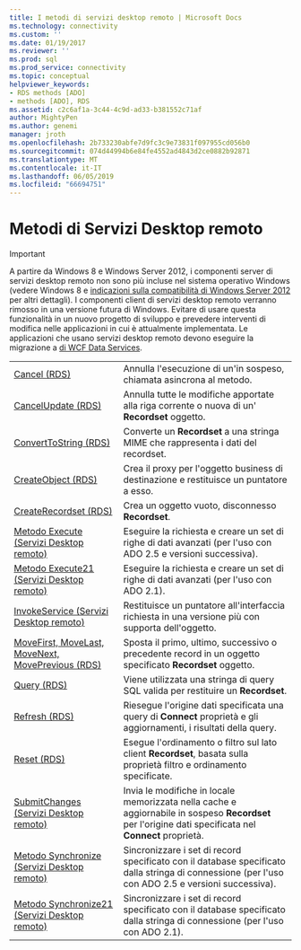 ```yaml
---
title: I metodi di servizi desktop remoto | Microsoft Docs
ms.technology: connectivity
ms.custom: ''
ms.date: 01/19/2017
ms.reviewer: ''
ms.prod: sql
ms.prod_service: connectivity
ms.topic: conceptual
helpviewer_keywords:
- RDS methods [ADO]
- methods [ADO], RDS
ms.assetid: c2c6af1a-3c44-4c9d-ad33-b381552c71af
author: MightyPen
ms.author: genemi
manager: jroth
ms.openlocfilehash: 2b733230abfe7d9fc3c9e73831f097955cd056b0
ms.sourcegitcommit: 074d44994b6e84fe4552ad4843d2ce0882b92871
ms.translationtype: MT
ms.contentlocale: it-IT
ms.lasthandoff: 06/05/2019
ms.locfileid: "66694751"
---
```

# <a name="rds-methods"></a>Metodi di Servizi Desktop remoto
> [!IMPORTANT]
>  A partire da Windows 8 e Windows Server 2012, i componenti server di servizi desktop remoto non sono più incluse nel sistema operativo Windows (vedere Windows 8 e [indicazioni sulla compatibilità di Windows Server 2012](https://www.microsoft.com/download/details.aspx?id=27416) per altri dettagli). I componenti client di servizi desktop remoto verranno rimosso in una versione futura di Windows. Evitare di usare questa funzionalità in un nuovo progetto di sviluppo e prevedere interventi di modifica nelle applicazioni in cui è attualmente implementata. Le applicazioni che usano servizi desktop remoto devono eseguire la migrazione a [di WCF Data Services](https://go.microsoft.com/fwlink/?LinkId=199565).  
  
|||  
|-|-|  
|[Cancel (RDS)](../../../ado/reference/rds-api/cancel-method-rds.md)|Annulla l'esecuzione di un'in sospeso, chiamata asincrona al metodo.|  
|[CancelUpdate (RDS)](../../../ado/reference/rds-api/cancelupdate-method-rds.md)|Annulla tutte le modifiche apportate alla riga corrente o nuova di un' **Recordset** oggetto.|  
|[ConvertToString (RDS)](../../../ado/reference/rds-api/converttostring-method-rds.md)|Converte un **Recordset** a una stringa MIME che rappresenta i dati del recordset.|  
|[CreateObject (RDS)](../../../ado/reference/rds-api/createobject-method-rds.md)|Crea il proxy per l'oggetto business di destinazione e restituisce un puntatore a esso.|  
|[CreateRecordset (RDS)](../../../ado/reference/rds-api/createrecordset-method-rds.md)|Crea un oggetto vuoto, disconnesso **Recordset**.|  
|[Metodo Execute (Servizi Desktop remoto)](../../../ado/reference/rds-api/execute-method-rds.md)|Eseguire la richiesta e creare un set di righe di dati avanzati (per l'uso con ADO 2.5 e versioni successiva).|  
|[Metodo Execute21 (Servizi Desktop remoto)](../../../ado/reference/rds-api/execute21-method-rds.md)|Eseguire la richiesta e creare un set di righe di dati avanzati (per l'uso con ADO 2.1).|  
|[InvokeService (Servizi Desktop remoto)](../../../ado/reference/rds-api/invokeservice-rds.md)|Restituisce un puntatore all'interfaccia richiesta in una versione più con supporta dell'oggetto.|  
|[MoveFirst, MoveLast, MoveNext, MovePrevious (RDS)](../../../ado/reference/rds-api/movefirst-movelast-movenext-and-moveprevious-methods-rds.md)|Sposta il primo, ultimo, successivo o precedente record in un oggetto specificato **Recordset** oggetto.|  
|[Query (RDS)](../../../ado/reference/rds-api/query-method-rds.md)|Viene utilizzata una stringa di query SQL valida per restituire un **Recordset**.|  
|[Refresh (RDS)](../../../ado/reference/rds-api/refresh-method-rds.md)|Riesegue l'origine dati specificata una query di **Connect** proprietà e gli aggiornamenti, i risultati della query.|  
|[Reset (RDS)](../../../ado/reference/rds-api/reset-method-rds.md)|Esegue l'ordinamento o filtro sul lato client **Recordset**, basata sulla proprietà filtro e ordinamento specificate.|  
|[SubmitChanges (Servizi Desktop remoto)](../../../ado/reference/rds-api/submitchanges-method-rds.md)|Invia le modifiche in locale memorizzata nella cache e aggiornabile in sospeso **Recordset** per l'origine dati specificata nel **Connect** proprietà.|  
|[Metodo Synchronize (Servizi Desktop remoto)](../../../ado/reference/rds-api/synchronize-method-rds.md)|Sincronizzare i set di record specificato con il database specificato dalla stringa di connessione (per l'uso con ADO 2.5 e versioni successiva).|  
|[Metodo Synchronize21 (Servizi Desktop remoto)](../../../ado/reference/rds-api/synchronize21-method-rds.md)|Sincronizzare i set di record specificato con il database specificato dalla stringa di connessione (per l'uso con ADO 2.1).|


